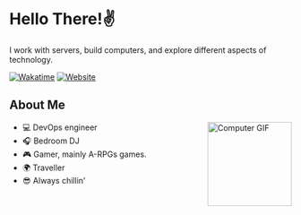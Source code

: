 # Hello There!✌️
I work with servers, build computers, and explore different aspects of technology.

[![Wakatime](https://wakatime.com/badge/user/5aa0e2e8-bb0c-4e5f-bfa1-21a31a92c8e6.svg)](https://wakatime.com/@5aa0e2e8-bb0c-4e5f-bfa1-21a31a92c8e6)
[![Website](https://img.shields.io/badge/Website-kaytwenty.com-pink)](https://kaytwenty.com)


## About Me
<img align="right" alt="Computer GIF" width="150" src="resources/computer.gif" />

- 💻 DevOps engineer 
- 🎧 Bedroom DJ
- 🎮 Gamer, mainly A-RPGs games.
- 🌍 Traveller
- 😎 Always chillin'
